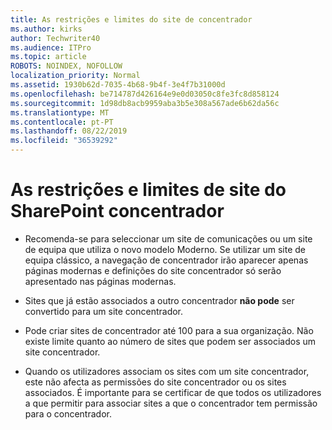 ```yaml
---
title: As restrições e limites do site de concentrador
ms.author: kirks
author: Techwriter40
ms.audience: ITPro
ms.topic: article
ROBOTS: NOINDEX, NOFOLLOW
localization_priority: Normal
ms.assetid: 1930b62d-7035-4b68-9b4f-3e4f7b31000d
ms.openlocfilehash: be714787d426164e9e0d03050c8fe3fc8d858124
ms.sourcegitcommit: 1d98db8acb9959aba3b5e308a567ade6b62da56c
ms.translationtype: MT
ms.contentlocale: pt-PT
ms.lasthandoff: 08/22/2019
ms.locfileid: "36539292"
---
```

# <a name="sharepoint-hub-site-limits-and-restrictions"></a>As restrições e limites de site do SharePoint concentrador

- Recomenda-se para seleccionar um site de comunicações ou um site de equipa que utiliza o novo modelo Moderno. Se utilizar um site de equipa clássico, a navegação de concentrador irão aparecer apenas páginas modernas e definições do site concentrador só serão apresentado nas páginas modernas.

- Sites que já estão associados a outro concentrador **não pode** ser convertido para um site concentrador.

- Pode criar sites de concentrador até 100 para a sua organização. Não existe limite quanto ao número de sites que podem ser associados um site concentrador.

- Quando os utilizadores associam os sites com um site concentrador, este não afecta as permissões do site concentrador ou os sites associados. É importante para se certificar de que todos os utilizadores a que permitir para associar sites a que o concentrador tem permissão para o concentrador.

